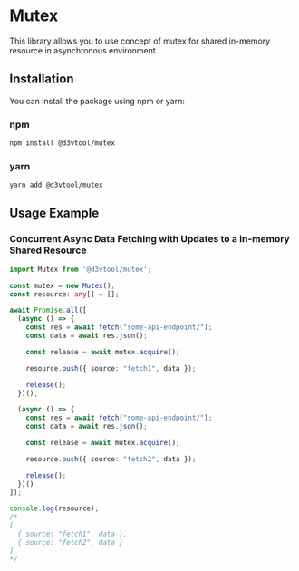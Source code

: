 # Mutex

This library allows you to use concept of mutex for shared in-memory resource in asynchronous environment.

## Installation

You can install the package using npm or yarn:

### npm

```bash
npm install @d3vtool/mutex
```

### yarn

```bash
yarn add @d3vtool/mutex
```

## Usage Example

### Concurrent Async Data Fetching with Updates to a in-memory Shared Resource

```ts
import Mutex from '@d3vtool/mutex';

const mutex = new Mutex();
const resource: any[] = [];

await Promise.all([
  (async () => {
    const res = await fetch("some-api-endpoint/");
    const data = await res.json();

    const release = await mutex.acquire();

    resource.push({ source: "fetch1", data });

    release();
  })(),

  (async () => {
    const res = await fetch("some-api-endpoint/");
    const data = await res.json();

    const release = await mutex.acquire();

    resource.push({ source: "fetch2", data });

    release();
  })()
]);

console.log(resource);
/*
[
  { source: "fetch1", data },
  { source: "fetch2", data }
]
*/
```